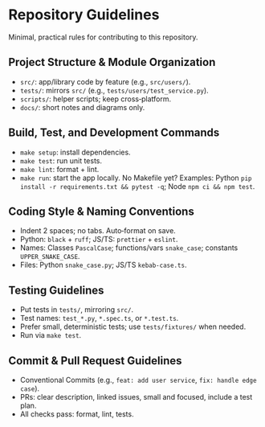 # Repository Guidelines

Minimal, practical rules for contributing to this repository.

## Project Structure & Module Organization
- `src/`: app/library code by feature (e.g., `src/users/`).
- `tests/`: mirrors `src/` (e.g., `tests/users/test_service.py`).
- `scripts/`: helper scripts; keep cross‑platform.
- `docs/`: short notes and diagrams only.

## Build, Test, and Development Commands
- `make setup`: install dependencies.
- `make test`: run unit tests.
- `make lint`: format + lint.
- `make run`: start the app locally.
No Makefile yet? Examples: Python `pip install -r requirements.txt && pytest -q`; Node `npm ci && npm test`.

## Coding Style & Naming Conventions
- Indent 2 spaces; no tabs. Auto‑format on save.
- Python: `black` + `ruff`; JS/TS: `prettier` + `eslint`.
- Names: Classes `PascalCase`; functions/vars `snake_case`; constants `UPPER_SNAKE_CASE`.
- Files: Python `snake_case.py`; JS/TS `kebab-case.ts`.

## Testing Guidelines
- Put tests in `tests/`, mirroring `src/`.
- Test names: `test_*.py`, `*.spec.ts`, or `*.test.ts`.
- Prefer small, deterministic tests; use `tests/fixtures/` when needed.
- Run via `make test`.

## Commit & Pull Request Guidelines
- Conventional Commits (e.g., `feat: add user service`, `fix: handle edge case`).
- PRs: clear description, linked issues, small and focused, include a test plan.
- All checks pass: format, lint, tests.
